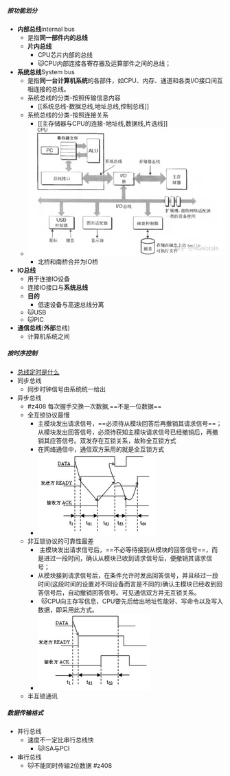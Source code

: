 ##### 按功能划分
- **内部总线**internal bus
	- 是指**同一部件内的总线**
	- **片内总线**
		- CPU芯片内部的总线
		- 🐱CPU内部连接各寄存器及运算部件之间的总线；
- **系统总线**System bus
	- 是指**同一台计算机系统**的各部件，如CPU、内存、通道和各类I/O接口间互相连接的总线。
	- 系统总线的分类-按照传输信息内容
		- [[系统总线-数据总线,地址总线,控制总线]]
	- 系统总线的分类-按照连接关系
		- [[主存储器与CPU的连接-地址线,数据线,片选线]]
	- ![](attachments/Pasted%20image%2020221027162915.png)
		- 北桥和南桥合并为IO桥
- **IO总线**
	- 用于连接IO设备
	- 连接IO接口与**系统总线**
	- **目的**
		- 低速设备与高速总线分离
	- 🐱USB
	- 🐱PIC
- **通信总线**(**外部**总线)
	- 计算机系统之间
##### 按时序控制
- [总线定时是什么](总线定时是什么.md)
- 同步总线
	- 同步时钟信号由系统统一给出
- 异步总线
	- #z408 每次握手交换一次数据,==不是一位数据==
	- 全互锁协议最慢
		- 主模块发出请求信号，==必须待从模块回答后再撤销其请求信号==；从模块发出回答信号，必须待获知主模块请求信号已经撤销后，再撤销其应答信号。双发存在互锁关系，故称全互锁方式
		- 在网络通信中，通信双方采用的就是全互锁方式
		- ![](attachments/Pasted%20image%2020221027224658.png)
	- 非互锁协议的可靠性最差
		-  主模块发出请求信号后，==不必等待接到从模块的回答信号==，而是进过一段时间，确认从模块已收到请求信号后，便撤销其请求信号；
		- 从模块接到请求信号后，在条件允许时发出回答信号，并且经过一段时间(这段时间的设置对不同设备而言是不同的)确认主模块已经收到回答信号后，自动撤销回答信号。可见通信双方并无互锁关系。
		-   🐱CPU向主存写信息，CPU要先后给出地址性能好、写命令以及写入数据，即采用此方式。
		- ![](attachments/Pasted%20image%2020221027224646.png)
	- 半互锁通讯
##### 数据传输格式
- 并行总线
	- 速度不一定比串行总线快
		- 🐱ISA与PCI
- 串行总线
	- 🐱不能同时传输2位数据 #z408 